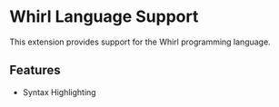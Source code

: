 # Whirl Language Support

This extension provides support for the Whirl programming language.

## Features

- Syntax Highlighting